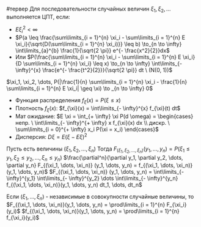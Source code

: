 #тервер 
Для последовательности случайных величин $\xi_1, \xi_2, \dots$ выполняется ЦПТ, если:
- $E \xi_i^2 < \infty$
- $P(a \leq \frac{\sum\limits_{i = 1}^{n} \xi_i - \sum\limits_{i = 1}^{n} E \xi_i}{\sqrt{D(\sum\limits_{i = 1}^{n} \xi_i)}} \leq b) \to_{n \to \infty} \int\limits_{a}^{b} \frac{1}{\sqrt{2 \pi}} e^{- \frac{x^2}{2}}dx$
- Или $P(\frac{\sum\limits_{i = 1}^{n} \xi_i - \sum\limits_{i = 1}^{n} E \xi_i}{D \sum\limits_{i = 1}^{n} \xi_i} \leq x) \to_{n \to \infty} \int\limits_{- \infty}^{x} \frac{e^{- \frac{t^2}{2}}}{\sqrt{2 \pi}} dt \ (N(0, 1))$

$\xi_1, \xi_2, \dots, P(|\frac{1}{n} \sum\limits_{i = 1}^{n} \xi_i - \frac{1}{n} \sum\limits_{i = 1}^{n} E \xi_i| \geq \xi) \to _{n \to \infty} 0$
- Функция распределения $f_{\xi}(x) = P(\xi \leq x)$
- Плотность $f_{\xi}(x)$: $f_{\xi}(x) = \int\limits_{- \infty}^{x} f_{\xi}(t) dt$
- Мат ожидание: $E \xi = \int_{+ \infty} \xi P(d \omega) = \begin{cases} непр. \ \int\limits_{- \infty}^{+ \infty} x f_{\xi}(x) dx \\ дискр. \ \sum\limits_{i = 0}^{+ \infty} x_i P(\xi = x_i) \end{cases}$
- Дисперсия: $D \xi = E(\xi - E \xi)^2$

Пусть есть величины $(\xi_1, \xi_2, \dots, \xi_n)$
Тогда $F_{(\xi_1, \xi_2, \dots, \xi_n)} (y_1, \dots, y_n) = P(\xi_1 \leq y_1, \xi_2 \leq y_2, \dots, \xi_n \leq y_n)$
$\frac{\partial^n}{\partial y_1, \partial y_2, \dots, \partial y_n} F_{(\xi_1, \dots, \xi_n)} (y_1, \dots, y_n) = f_{(\xi_1, \dots, \xi_n)}(y_1, \dots, y_n)$
$F_{(\xi_1, \dots, \xi_n)} (y_1, \dots, y_n) = \int\limits_{- \infty}^{y_1} \int\limits_{- \infty}^{y_2} \dots \int\limits_{- \infty}^{y_n} f_{(\xi_1, \dots, \xi_n)}(y_1, \dots, y_n) dt_1, \dots, dt_n$

Если $(\xi_1, \dots, \xi_n)$ - независимые в совокупности случайные величины, то $F_{(\xi_1, \dots, \xi_n)}(y_1, \dots, y_n) = \prod\limits_{i = 1}^{n} F_{\xi_i}(y_i)$
$f_{(\xi_1, \dots, \xi_n)}(y_1, \dots, y_n) = \prod\limits_{i = 1}^{n} f_{\xi_i}(y_i)$